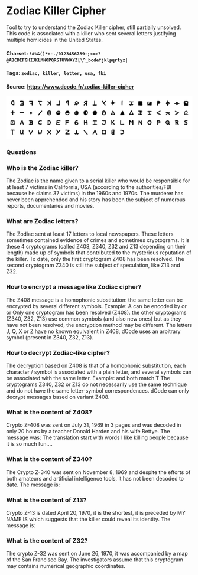 # Zodiac Killer Cipher
Tool to try to understand the Zodiac Killer cipher, still partially unsolved. This code is associated with a killer who sent several letters justifying multiple homicides in the United States.

#### Charset: `!#%&()*+-./0123456789:;<=>?@ABCDEFGHIJKLMNOPQRSTUVWXYZ[\^_bcdefjklpqrtyz|`

#### Tags: `zodiac, killer, letter, usa, fbi`

#### Source: https://www.dcode.fr/zodiac-killer-cipher

![combined](./combined.png)

### Questions

### Who is the Zodiac killer?
The Zodiac is the name given to a serial killer who would be responsible for at least 7 victims in California, USA (according to the authorities/FBI because he claims 37 victims) in the 1960s and 1970s. The murderer has never been apprehended and his story has been the subject of numerous reports, documentaries and movies.

### What are Zodiac letters?
The Zodiac sent at least 17 letters to local newspapers. These letters sometimes contained evidence of crimes and sometimes cryptograms. It is these 4 cryptograms (called Z408, Z340, Z32 and Z13 depending on their length) made up of symbols that contributed to the mysterious reputation of the killer. To date, only the first cryptogram Z408 has been resolved. The second cryptogram Z340 is still the subject of speculation, like Z13 and Z32.

### How to encrypt a message like Zodiac cipher?
The Z408 message is a homophonic substitution: the same letter can be encrypted by several different symbols. Example: A can be encoded by  or  or  Only one cryptogram has been resolved (Z408). the other cryptograms (Z340, Z32, Z13) use common symbols (and also new ones) but as they have not been resolved, the encryption method may be different. The letters J, Q, X or Z have no known equivalent in Z408, dCode uses an arbitrary symbol (present in Z340, Z32, Z13).

### How to decrypt Zodiac-like cipher?
The decryption based on Z408 is that of a homophonic substitution, each character / symbol is associated with a plain letter, and several symbols can be associated with the same letter. Example:  and  both match T The cryptograms Z340, Z32 or Z13 do not necessarily use the same technique and do not have the same letter-symbol correspondences. dCode can only decrypt messages based on variant Z408.

### What is the content of Z408?
Crypto Z-408 was sent on July 31, 1969 in 3 pages and was decoded in only 20 hours by a teacher Donald Harden and his wife Bettye. The message was:  The translation start with words I like killing people because it is so much fun....

### What is the content of Z340?
The Crypto Z-340 was sent on November 8, 1969 and despite the efforts of both amateurs and artificial intelligence tools, it has not been decoded to date. The message is:

### What is the content of Z13?
Crypto Z-13 is dated April 20, 1970, it is the shortest, it is preceded by MY NAME IS which suggests that the killer could reveal its identity. The message is:

### What is the content of Z32?
The crypto Z-32 was sent on June 26, 1970, it was accompanied by a map of the San Francisco Bay.  The investigators assume that this cryptogram may contains numerical geographic coordinates.

